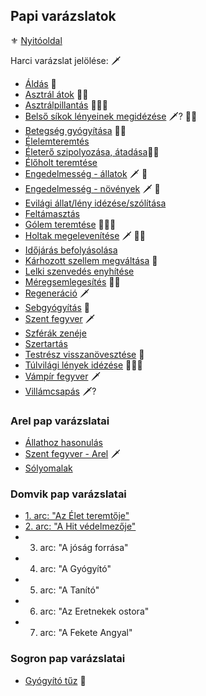 ## Papi varázslatok

⚜️ [Nyitóoldal](start.md)

Harci varázslat jelölése: 🗡️

- [Áldás](magia.papi.varazslatok/aldas.md) 🔺
- [Asztrál átok](magia.papi.varazslatok/asztral_atok.md) 🔺🔺
- [Asztrálpillantás](magia.papi.varazslatok/asztralpillantas.md) 🔺🔺🔺
- [Belső síkok lényeinek megidézése](magia.papi.varazslatok/belso_sikok_lenyeinek_megidezese.md) 🗡️? 🔺🔺
- [Betegség gyógyítása](magia.papi.varazslatok/betegseg_gyogyitasa.md) 🔺🔺
- [Élelemteremtés](magia.papi.varazslatok/elelemteremtes.md)
- [Életerő szipolyozása, átadása](magia.papi.varazslatok/eletero_szipolyozasa_atadasa.md)🔺🔺
- [Élőholt teremtése](magia.papi.varazslatok/eloholt_teremtese.md)
- [Engedelmesség - állatok](magia.papi.varazslatok/engedelmesseg_allatok.md) 🗡️ 🔺
- [Engedelmesség - növények](magia.papi.varazslatok/engedelmesseg_novenyek.md) 🗡️ 🔺
- [Evilági állat/lény idézése/szólítása](magia.papi.varazslatok/evilagi_leny_idezese_szolitasa.md)
- [Feltámasztás](magia.papi.varazslatok/feltamasztas.md)
- [Gólem teremtése](magia.papi.varazslatok/golem_teremtese.md) 🔺🔺🔺
- [Holtak megelevenítése](magia.papi.varazslatok/holtak_megelevenitese.md) 🗡️ 🔺🔺
- [Időjárás befolyásolása](magia.papi.varazslatok/idojaras_befolyasolasa.md)
- [Kárhozott szellem megváltása](magia.papi.varazslatok/karhozott.szellem.megvaltasa.md) 🔺
- [Lelki szenvedés enyhítése](magia.papi.varazslatok/lelki_szenvedes_enyhitese.md)
- [Méregsemlegesítés](magia.papi.varazslatok/meregsemlegesites.md) 🔺🔺
- [Regeneráció](magia.papi.varazslatok/regeneracio.md) 🗡️
- [Sebgyógyítás](magia.papi.varazslatok/sebgyogyitas.md) 🔺
- [Szent fegyver](magia.papi.varazslatok/szent_fegyver.md) 🗡️
- [Szférák zenéje](magia.papi.varazslatok/szferak_zeneje.md)
- [Szertartás](magia.papi.varazslatok/szertartas.md)
- [Testrész visszanövesztése](magia.papi.varazslatok/testresz_visszanovesztese.md) 🔺
- [Túlvilági lények idézése](magia.papi.varazslatok/tulvilagi_leny_idezese.md) 🔺🔺🔺
- [Vámpír fegyver](magia.papi.varazslatok/vampir_fegyver.md) 🗡️
- [Villámcsapás](magia.papi.varazslatok/villamcsapas.md) 🗡️?

### Arel pap varázslatai

- [Állathoz hasonulás](magia.papi.varazslatok/arel/allathoz.hasonulas.md)
- [Szent fegyver - Arel](magia.papi.varazslatok/arel/szent_fegyver_arel.md) 🗡️
- [Sólyomalak](magia.papi.varazslatok/arel/solyomalak.md)

### Domvik pap varázslatai

- [1. arc: "Az Élet teremtője"](magia.papi.varazslatok/domvik/1_arc_az_elet_teremtoje.md)
- [2. arc: "A Hit védelmezője"](magia.papi.varazslatok/domvik/2_arc_a_hit_vedelmezoje.md)
- 3. arc: "A jóság forrása"
- 4. arc: "A Gyógyító"
- 5. arc: "A Tanító"
- 6. arc: "Az Eretnekek ostora"
- 7. arc: "A Fekete Angyal"

### Sogron pap varázslatai

- [Gyógyító tűz](magia.papi.varazslatok/gyogyito_tuz.md) 🔺
